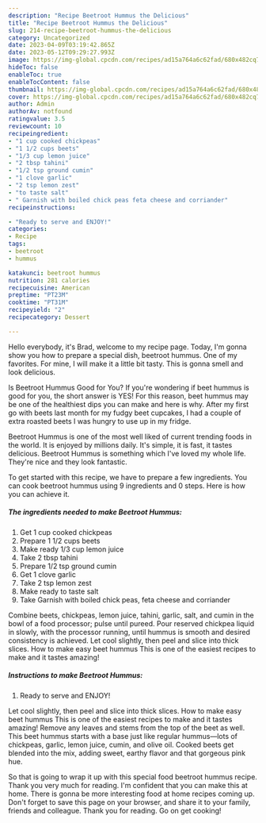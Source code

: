 ```yaml
---
description: "Recipe Beetroot Hummus the Delicious"
title: "Recipe Beetroot Hummus the Delicious"
slug: 214-recipe-beetroot-hummus-the-delicious
category: Uncategorized
date: 2023-04-09T03:19:42.865Z
date: 2023-05-12T09:29:27.993Z
image: https://img-global.cpcdn.com/recipes/ad15a764a6c62fad/680x482cq70/beetroot-hummus-recipe-main-photo.jpg
hideToc: false
enableToc: true
enableTocContent: false
thumbnail: https://img-global.cpcdn.com/recipes/ad15a764a6c62fad/680x482cq70/beetroot-hummus-recipe-main-photo.jpg
cover: https://img-global.cpcdn.com/recipes/ad15a764a6c62fad/680x482cq70/beetroot-hummus-recipe-main-photo.jpg
author: Admin
authorAv: notfound
ratingvalue: 3.5
reviewcount: 10
recipeingredient:
- "1 cup cooked chickpeas"
- "1 1/2 cups beets"
- "1/3 cup lemon juice"
- "2 tbsp tahini"
- "1/2 tsp ground cumin"
- "1 clove garlic"
- "2 tsp lemon zest"
- "to taste salt"
- " Garnish with boiled chick peas feta cheese and corriander"
recipeinstructions:

- "Ready to serve and ENJOY!"
categories:
- Recipe
tags:
- beetroot
- hummus

katakunci: beetroot hummus 
nutrition: 281 calories
recipecuisine: American
preptime: "PT23M"
cooktime: "PT31M"
recipeyield: "2"
recipecategory: Dessert

---
```



Hello everybody, it's Brad, welcome to my recipe page. Today, I'm gonna show you how to prepare a special dish, beetroot hummus. One of my favorites. For mine, I will make it a little bit tasty. This is gonna smell and look delicious.

Is Beetroot Hummus Good for You? If you&#39;re wondering if beet hummus is good for you, the short answer is YES! For this reason, beet hummus may be one of the healthiest dips you can make and here is why. After my first go with beets last month for my fudgy beet cupcakes, I had a couple of extra roasted beets I was hungry to use up in my fridge.

Beetroot Hummus is one of the most well liked of current trending foods in the world. It is enjoyed by millions daily. It's simple, it is fast, it tastes delicious. Beetroot Hummus is something which I've loved my whole life. They're nice and they look fantastic.


To get started with this recipe, we have to prepare a few ingredients. You can cook beetroot hummus using 9 ingredients and 0 steps. Here is how you can achieve it.

<!--inarticleads1-->

##### The ingredients needed to make Beetroot Hummus:

1. Get 1 cup cooked chickpeas
1. Prepare 1 1/2 cups beets
1. Make ready 1/3 cup lemon juice
1. Take 2 tbsp tahini
1. Prepare 1/2 tsp ground cumin
1. Get 1 clove garlic
1. Take 2 tsp lemon zest
1. Make ready to taste salt
1. Take  Garnish with boiled chick peas, feta cheese and corriander


Combine beets, chickpeas, lemon juice, tahini, garlic, salt, and cumin in the bowl of a food processor; pulse until pureed. Pour reserved chickpea liquid in slowly, with the processor running, until hummus is smooth and desired consistency is achieved. Let cool slightly, then peel and slice into thick slices. How to make easy beet hummus This is one of the easiest recipes to make and it tastes amazing! 

<!--inarticleads2-->

##### Instructions to make Beetroot Hummus:


1. Ready to serve and ENJOY!

Let cool slightly, then peel and slice into thick slices. How to make easy beet hummus This is one of the easiest recipes to make and it tastes amazing! Remove any leaves and stems from the top of the beet as well. This beet hummus starts with a base just like regular hummus—lots of chickpeas, garlic, lemon juice, cumin, and olive oil. Cooked beets get blended into the mix, adding sweet, earthy flavor and that gorgeous pink hue. 

So that is going to wrap it up with this special food beetroot hummus recipe. Thank you very much for reading. I'm confident that you can make this at home. There is gonna be more interesting food at home recipes coming up. Don't forget to save this page on your browser, and share it to your family, friends and colleague. Thank you for reading. Go on get cooking!
